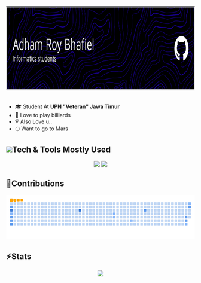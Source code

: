 <div align="center">
<img width=850 height=225 src="./header.png"/><br><br>
</div>

- 🎓 Student At <b>UPN "Veteran" Jawa Timur</b>
- 🎱 Love to play billiards
- 💗 Also Love u..
- 🌕 Want to go to Mars

<h2><img src="https://media.giphy.com/media/UvPvsX9oMlMWs/giphy.gif" height="28px"/>Tech & Tools Mostly Used</h2>
<div align="center">
    <img src="https://skillicons.dev/icons?i=javascript,nodejs,react,nextjs,typescript,tailwind,prisma,planetscale" />
    <img src="https://skillicons.dev/icons?i=vscode,git,bash,devto,github" />
    
</div>

## 🐍Contributions
<div align="center">
  <img alt="snake eating my contributions" src="https://raw.githubusercontent.com/adaamxrb/adaamxrb/output/github-contribution-grid-snake.gif"/>
  
</div>

## ⚡Stats
<div align=center>
  <img src="https://streak-stats.demolab.com?user=adaamxrb&theme=blue-green&border_radius=10&locale=id&mode=weekly&card_width=800"/>
  <br/>
</div>
